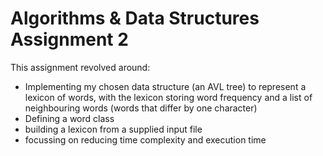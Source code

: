 # Algorithms & Data Structures Assignment 2
This assignment revolved around:
- Implementing my chosen data structure (an AVL tree) to represent a lexicon of words, with the lexicon storing word frequency and a list of neighbouring words (words that differ by one character)
- Defining a word class
- building a lexicon from a supplied input file
- focussing on reducing time complexity and execution time
